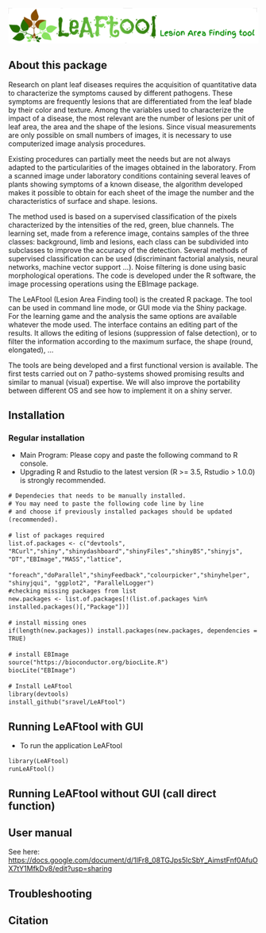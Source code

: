 ![LeAFtool Logo](/inst/app/www/LeAFtool-long.png)

## About this package

Research on plant leaf diseases requires the acquisition of quantitative data to characterize the symptoms caused by different pathogens. These symptoms are frequently lesions that are differentiated from the leaf blade by their color and texture. Among the variables used to characterize the impact of a disease, the most relevant are the number of lesions per unit of leaf area, the area and the shape of the lesions. Since visual measurements are only possible on small numbers of images, it is necessary to use computerized image analysis procedures.

Existing procedures can partially meet the needs but are not always adapted to the particularities of the images obtained in the laboratory. From a scanned image under laboratory conditions containing several leaves of plants showing symptoms of a known disease, the algorithm developed makes it possible to obtain for each sheet of the image the number and the characteristics of surface and shape. lesions.

The method used is based on a supervised classification of the pixels characterized by the intensities of the red, green, blue channels. The learning set, made from a reference image, contains samples of the three classes: background, limb and lesions, each class can be subdivided into subclasses to improve the accuracy of the detection. Several methods of supervised classification can be used (discriminant factorial analysis, neural networks, machine vector support ...). Noise filtering is done using basic morphological operations. The code is developed under the R software, the image processing operations using the EBImage package.

The LeAFtool (Lesion Area Finding tool) is the created R package. The tool can be used in command line mode, or GUI mode via the Shiny package.
For the learning game and the analysis the same options are available whatever the mode used. The interface contains an editing part of the results. It allows the editing of lesions (suppression of false detection), or to filter the information according to the maximum surface, the shape (round, elongated), ...

The tools are being developed and a first functional version is available. The first tests carried out on 7 patho-systems showed promising results and similar to manual (visual) expertise. We will also improve the portability between different OS and see how to implement it on a shiny server.

## Installation
### Regular installation

  * Main Program: Please copy and paste the following command to R console.
  * Upgrading R and Rstudio to the latest version (R >= 3.5, Rstudio > 1.0.0) is strongly recommended.

```
# Dependecies that needs to be manually installed.
# You may need to paste the following code line by line
# and choose if previously installed packages should be updated (recommended).

# list of packages required
list.of.packages <- c("devtools", "RCurl","shiny","shinydashboard","shinyFiles","shinyBS","shinyjs", "DT","EBImage","MASS","lattice",
                      "foreach","doParallel","shinyFeedback","colourpicker","shinyhelper", "shinyjqui", "ggplot2", "ParallelLogger")
#checking missing packages from list
new.packages <- list.of.packages[!(list.of.packages %in% installed.packages()[,"Package"])]

# install missing ones
if(length(new.packages)) install.packages(new.packages, dependencies = TRUE)

# install EBImage
source("https://bioconductor.org/biocLite.R")
biocLite("EBImage")

# Install LeAFtool
library(devtools)
install_github("sravel/LeAFtool")

```

## Running LeAFtool with GUI

  * To run the application LeAFtool
```
library(LeAFtool)
runLeAFtool()
```

## Running LeAFtool without GUI (call direct function)



## User manual

See here: https://docs.google.com/document/d/1lFr8_08TGJps5lcSbY_AimstFnf0AfuOX7tY1MfkDv8/edit?usp=sharing

## Troubleshooting

## Citation
